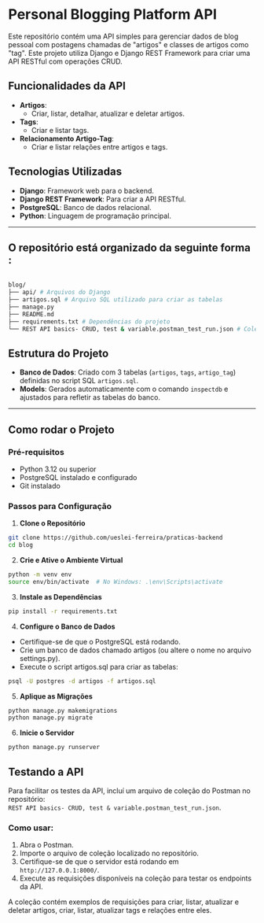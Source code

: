 # Personal Blogging Platform API

Este repositório contém uma API simples para gerenciar dados de blog pessoal com postagens chamadas de "artigos" e classes de artigos como "tag". Este projeto utiliza Django e Django REST Framework para criar uma API RESTful com operações CRUD.

## Funcionalidades da API

- **Artigos**:
  - Criar, listar, detalhar, atualizar e deletar artigos.
- **Tags**:
  - Criar e listar tags.
- **Relacionamento Artigo-Tag**:
  - Criar e listar relações entre artigos e tags.

## Tecnologias Utilizadas
- **Django**: Framework web para o backend.
- **Django REST Framework**: Para criar a API RESTful.
- **PostgreSQL**: Banco de dados relacional.
- **Python**: Linguagem de programação principal.

---

## O repositório está organizado da seguinte forma :
```bash

blog/
├── api/ # Arquivos do Django
├── artigos.sql # Arquivo SQL utilizado para criar as tabelas
├── manage.py 
├── README.md
├── requirements.txt # Dependências do projeto
└── REST API basics- CRUD, test & variable.postman_test_run.json # Coleção Postman para teste da API

```

## Estrutura do Projeto
- **Banco de Dados**: Criado com 3 tabelas (`artigos`, `tags`, `artigo_tag`) definidas no script SQL `artigos.sql`.
- **Models**: Gerados automaticamente com o comando `inspectdb` e ajustados para refletir as tabelas do banco.

---

## Como rodar o Projeto

### Pré-requisitos
- Python 3.12 ou superior
- PostgreSQL instalado e configurado
- Git instalado

### Passos para Configuração

1. **Clone o Repositório**

```bash
git clone https://github.com/ueslei-ferreira/praticas-backend
cd blog
```

2. **Crie e Ative o Ambiente Virtual**

```bash
python -m venv env
source env/bin/activate  # No Windows: .\env\Scripts\activate
```

3. **Instale as Dependências**
```bash
pip install -r requirements.txt

```
4. **Configure o Banco de Dados**

- Certifique-se de que o PostgreSQL está rodando.
- Crie um banco de dados chamado artigos (ou altere o nome no arquivo settings.py).
- Execute o script artigos.sql para criar as tabelas:

```bash
psql -U postgres -d artigos -f artigos.sql

```

5. **Aplique as Migrações**

```bash
python manage.py makemigrations
python manage.py migrate
```

6. **Inicie o Servidor**

```bash
python manage.py runserver
```

## Testando a API

Para facilitar os testes da API, incluí um arquivo de coleção do Postman no repositório:  
`REST API basics- CRUD, test & variable.postman_test_run.json`.

### Como usar:

1. Abra o Postman.
2. Importe o arquivo de coleção localizado no repositório.
3. Certifique-se de que o servidor está rodando em `http://127.0.0.1:8000/`.
4. Execute as requisições disponíveis na coleção para testar os endpoints da API.

A coleção contém exemplos de requisições para criar, listar, atualizar e deletar artigos, criar, listar, atualizar tags e relações entre eles.